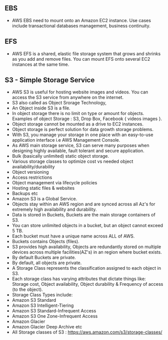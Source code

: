 ## EBS 

- AWS EBS need to mount onto an Amazon EC2 instance. Use cases include transactional databases management, business continuity.

## EFS 

- AWS EFS is a shared, elastic file storage system that grows and shrinks as you add and remove files. You can mount EFS onto several EC2 instances at the same time.

## S3 - Simple Storage Service

- AWS S3 is useful for hosting website images and videos. You can access the S3 service from anywhere on the internet.
- S3 also called as Object Srorage Technology, 
- An Object inside S3 is a file.
- In object storage there is no limit on type or amount for objects. Examples of object Storage : S3, Drop Box, Facebook { videos images }.
- Object storage cannot be mounted as a drive to EC2 instances.
- Object storage is perfect solution for data growth storage problems.
- With S3, you manage your storage in one place with an easy-to-use application interface i.e AWS Management Console.
- As AWS main storage service, S3 can serve many purposes when designing highly available, fault tolerant and secure application.
- Bulk (basically unlimited) static object storage.
- Various storage classes to optimize cost vs needed object availability/durability
- Object versioning
- Access restrictions
- Object management via lifecycle policies
- Hosting static files & websites
- Backups etc
- Amazon S3 is a Global Service.
- Objects stay within an AWS region and are synced across all Az's for extremely high availability and durability.
- Data is stored in Buckets, Buckets are the main storage containers of S3.
- You can store unlimited objects in a bucket, but an object cannot exceed 5 TB.
- Each bucket must have a unique name across ALL of AWS.
- Buckets contains Objects (files).
- S3 provides high availability, Objects are redundantly stored on multiple devices across multiple facilities(AZ's) in an region where bucket exists.
- By default Buckets are private.
- By default, all objects are private.
- A Storage Class represents the classification assigned to each object in S3.
- Each storage class has varying attributes that dictate things like: Storage cost, Object availability, Object durability & Frequency of access (to the object).
- Storage Class Types include:
- Amazon S3 Standard
- Amazon S3 Intelligent-Tiering
- Amazon S3 Standard-Infrequent Access
- Amazon S3 One Zone-Infrequent Access
- Amazon Glacier
- Amazon Glacier Deep Archive etc
- All Storage classes of S3 : https://aws.amazon.com/s3/storage-classes/



